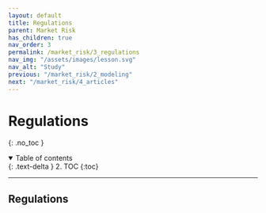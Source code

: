 ```yaml
---
layout: default
title: Regulations
parent: Market Risk
has_children: true
nav_order: 3
permalink: /market_risk/3_regulations
nav_img: "/assets/images/lesson.svg"
nav_alt: "Study"
previous: "/market_risk/2_modeling"
next: "/market_risk/4_articles"
---
```


# Regulations

{: .no_toc }

<details open markdown="block">
  <summary>
    Table of contents
  </summary>
  {: .text-delta }
2. TOC
{:toc}
</details>

---

<div class="theory" markdown="1">

## Regulations

</div>